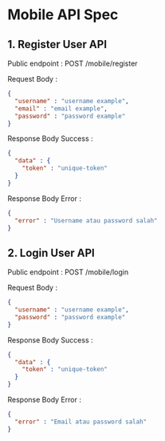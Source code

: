 # Mobile API Spec

## 1. Register User API

Public endpoint : POST /mobile/register

Request Body :
```json
{
  "username" : "username example",
  "email" : "email example",
  "password" : "password example"
}
```

Response Body Success : 
```json
{
  "data" : {
    "token" : "unique-token"
  }
}
```

Response Body Error :
```json
{
  "error" : "Username atau password salah"
}
```

## 2. Login User API

Public endpoint : POST /mobile/login

Request Body :
```json
{
  "username" : "username example",
  "password" : "password example"
}
```

Response Body Success : 
```json
{
  "data" : {
    "token" : "unique-token"
  }
}
```

Response Body Error :
```json
{
  "error" : "Email atau password salah"
}
```